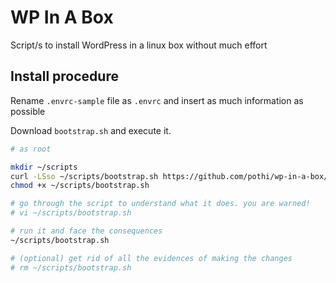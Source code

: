 # WP In A Box

Script/s to install WordPress in a linux box without much effort

## Install procedure

Rename `.envrc-sample` file as `.envrc` and insert as much information as possible

Download `bootstrap.sh` and execute it.

```bash
# as root

mkdir ~/scripts
curl -LSso ~/scripts/bootstrap.sh https://github.com/pothi/wp-in-a-box/raw/master/bootstrap.sh
chmod +x ~/scripts/bootstrap.sh

# go through the script to understand what it does. you are warned!
# vi ~/scripts/bootstrap.sh

# run it and face the consequences
~/scripts/bootstrap.sh

# (optional) get rid of all the evidences of making the changes
# rm ~/scripts/bootstrap.sh

```

